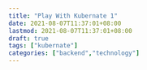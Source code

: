 ```yaml
---
title: "Play With Kubernate 1"
date: 2021-08-07T11:37:01+08:00
lastmod: 2021-08-07T11:37:01+08:00
draft: true
tags: ["kubernate"]
categories: ["backend","technology"]
---
```

